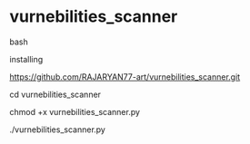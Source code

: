 # vurnebilities_scanner
bash 

installing

https://github.com/RAJARYAN77-art/vurnebilities_scanner.git

cd vurnebilities_scanner

chmod +x vurnebilities_scanner.py

./vurnebilities_scanner.py <ip address>
